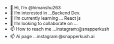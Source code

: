 - 👋 Hi, I’m @himanshu263
- 👀 I’m interested in ...Backend Dev.
- 🌱 I’m currently learning ... React js
- 💞️ I’m looking to collaborate on ...
- 📫 How to reach me ...instagram:@snapperkush
- 📫 Ai page ...instagram:@snapperkush.ai
<!---
himanshu263/himanshu263 is a ✨ special ✨ repository because its `README.md` (this file) appears on your GitHub profile.
You can click the Preview link to take a look at your changes.
--->
